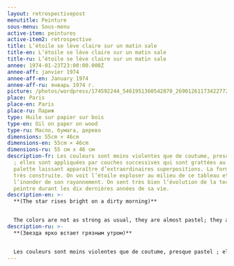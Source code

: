 ```yaml
---
layout: retrospectivepost
menutitle: Peinture
sous-menu: Sous-menu
active-item: peintures
active-item2: retrospective
title: L’étoile se lève claire sur un matin sale
title-en: L’étoile se lève claire sur un matin sale
title-ru: L’étoile se lève claire sur un matin sale
annee: 1974-01-23T23:00:00.000Z
annee-aff: janvier 1974
annee-aff-en: January 1974
annee-aff-ru: январь 1974 г.
picture: /photos/wordpress/174592244_5461951360542870_2690126117342277266_n.jpg
place: Paris
place-en: Paris
place-ru: Париж
type: Huile sur papier sur bois
type-en: Oil on paper on wood
type-ru: Масло, бумага, дерево
dimensions: 55cm × 46cm
dimensions-en: 55cm × 46cm
dimensions-ru: 55 см x 46 см
description-fr: Les couleurs sont moins violentes que de coutume, presque pastel
  ; elles sont appliquées par couches successives qui sont grattées au couteau à
  palette laissant apparaître d’extraordinaires superpositions. La forme est
  très construite. On voit l’étoile exploser au milieu de ce tableau et
  l’inonder de son rayonnement. On sent très bien l’évolution de la technique du
  peintre durant les dix dernières années de sa vie.
description-en: >-
  **(The star rises bright on a dirty morning)**


  The colors are not as strong as usual, they are almost pastel; they are applied in successive layers which are partially scraped with a palette knife revealing extraordinary overlays. The overall form is very constructed. We can see a star explode in the middle of the painting and flood it with its radiance. We can clearly feel the evolution of the painter's technique during the last ten years of his life.
description-ru: >-
  **(Звезда ярко встает грязным утром)**


  Les couleurs sont moins violentes que de coutume, presque pastel ; elles sont appliquées par couches successives qui sont grattées au couteau à palette laissant apparaître d’extraordinaires superpositions. La forme est très construite. On voit l’étoile exploser au milieu de ce tableau et l’inonder de son rayonnement. On sent très bien l’évolution de la technique du peintre durant les dix dernières années de sa vie.
---
```

